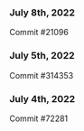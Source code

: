 ### July 8th, 2022

Commit #21096

### July 5th, 2022

Commit #314353


### July 4th, 2022

Commit #72281
